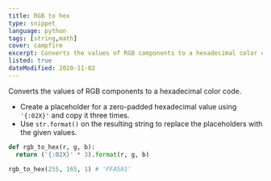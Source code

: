```yaml
---
title: RGB to hex
type: snippet
language: python
tags: [string,math]
cover: campfire
excerpt: Converts the values of RGB components to a hexadecimal color code.
listed: true
dateModified: 2020-11-02
---
```


Converts the values of RGB components to a hexadecimal color code.

- Create a placeholder for a zero-padded hexadecimal value using `'{:02X}'` and copy it three times.
- Use `str.format()` on the resulting string to replace the placeholders with the given values.

```py
def rgb_to_hex(r, g, b):
  return ('{:02X}' * 3).format(r, g, b)

rgb_to_hex(255, 165, 1) # 'FFA501'
```
